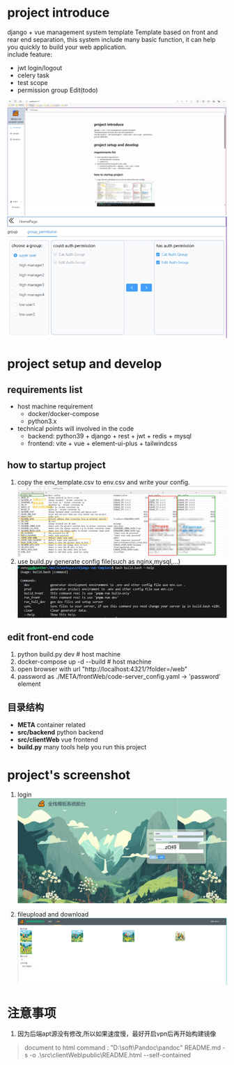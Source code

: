 # project introduce
django + vue  management system template Template based on front and rear end separation, this system include many basic function, it can help you quickly to build your web application.  
include feature:
- jwt login/logout
- celery task
- test scope
- permission group Edit(todo)

![build](./doc/homepage.jpg)
![build](./doc/permission_group_auth.jpg)

# project setup and develop
## requirements list
* host machine requirement
  * docker/docker-compose
  * python3.x
* technical points will involved in the code
  * backend: python39 + django + rest + jwt + redis + mysql
  * frontend: vite + vue + element-ui-plus + tailwindcss

## how to startup project
1. copy the env_template.csv to env.csv and write your config.
![env.csv](./doc/config.jpg)
2. use build.py generate config file(such as nginx,mysql,...)
![build](./doc/build_bash_image.jpg)

## edit front-end code
1. python build.py dev # host machine
2. docker-compose up -d --build # host machine
3. open browser with url "http://localhost:4321/?folder=/web"
4. password as ./META/frontWeb/code-server_config.yaml -> 'password' element



## 目录结构
- __META__ container related
- __src/backend__ python backend
- __src/clientWeb__ vue frontend
- __build.py__ many tools help you run this project


# project's screenshot
1. login
![login](./doc/login.jpg)

2. fileupload and download
![file](./doc/example.jpg)



# 注意事项
1. 因为后端apt源没有修改,所以如果速度慢，最好开启vpn后再开始构建镜像

> document to html command : "D:\soft\Pandoc\pandoc" README.md -s -o .\src\clientWeb\public\README.html --self-contained



